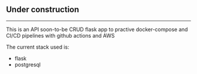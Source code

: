## Under construction

______________________________

This is an API soon-to-be CRUD flask app to practive docker-compose and CI/CD pipelines with github actions and AWS

The current stack used is:

- flask
- postgresql
